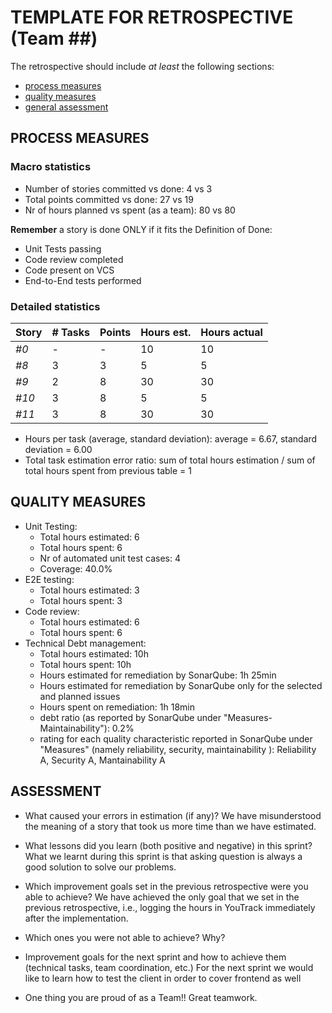 # TEMPLATE FOR RETROSPECTIVE (Team ##)

The retrospective should include _at least_ the following
sections:

- [process measures](#process-measures)
- [quality measures](#quality-measures)
- [general assessment](#assessment)

## PROCESS MEASURES

### Macro statistics

- Number of stories committed vs done: 4 vs 3
- Total points committed vs done: 27 vs 19
- Nr of hours planned vs spent (as a team): 80 vs 80

**Remember** a story is done ONLY if it fits the Definition of Done:

- Unit Tests passing
- Code review completed
- Code present on VCS
- End-to-End tests performed

### Detailed statistics

| Story | # Tasks | Points | Hours est. | Hours actual |
| ----- | ------- | ------ | ---------- | ------------ |
| _#0_  | -       | -      | 10         | 10           |
| _#8_  | 3       | 3      | 5          | 5            |
| _#9_  | 2       | 8      | 30         | 30           |
| _#10_ | 3       | 8      | 5          | 5            |
| _#11_ | 3       | 8      | 30         | 30           |

- Hours per task (average, standard deviation): average = 6.67, standard deviation = 6.00
- Total task estimation error ratio: sum of total hours estimation / sum of total hours spent from previous table = 1

## QUALITY MEASURES

- Unit Testing:
  - Total hours estimated: 6
  - Total hours spent: 6
  - Nr of automated unit test cases: 4
  - Coverage: 40.0%
- E2E testing:
  - Total hours estimated: 3
  - Total hours spent: 3
- Code review:
  - Total hours estimated: 6
  - Total hours spent: 6
- Technical Debt management:
  - Total hours estimated: 10h
  - Total hours spent: 10h
  - Hours estimated for remediation by SonarQube: 1h 25min
  - Hours estimated for remediation by SonarQube only for the selected and planned issues
  - Hours spent on remediation: 1h 18min
  - debt ratio (as reported by SonarQube under "Measures-Maintainability"): 0.2%
  - rating for each quality characteristic reported in SonarQube under "Measures" (namely reliability, security, maintainability ): Reliability A, Security A, Mantainability A

## ASSESSMENT

- What caused your errors in estimation (if any)?
  We have misunderstood the meaning of a story that took us more time than we have estimated.

- What lessons did you learn (both positive and negative) in this sprint?
  What we learnt during this sprint is that asking question is always a good solution to solve our problems.

- Which improvement goals set in the previous retrospective were you able to achieve?
  We have achieved the only goal that we set in the previous retrospective, i.e., logging the hours in YouTrack immediately after the implementation.
- Which ones you were not able to achieve? Why?

- Improvement goals for the next sprint and how to achieve them (technical tasks, team coordination, etc.)
  For the next sprint we would like to learn how to test the client in order to cover frontend as well

- One thing you are proud of as a Team!! Great teamwork.
